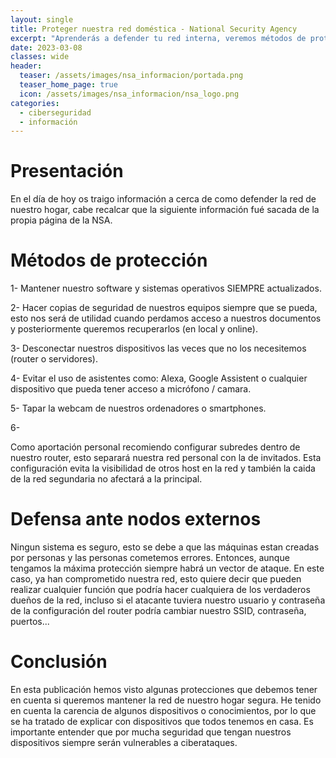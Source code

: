 ```yaml
---
layout: single
title: Proteger nuestra red doméstica - National Security Agency
excerpt: "Aprenderás a defender tu red interna, veremos métodos de protección y que se debe hacer una vez han comprometido nuestra seguridad."
date: 2023-03-08
classes: wide
header:
  teaser: /assets/images/nsa_informacion/portada.png
  teaser_home_page: true
  icon: /assets/images/nsa_informacion/nsa_logo.png
categories:
  - ciberseguridad
  - información
---
```


# Presentación

En el día de hoy os traigo información a cerca de como defender la red de nuestro hogar, cabe recalcar que la siguiente información fué sacada de la propia página de la NSA.

# Métodos de protección

1- Mantener nuestro software y sistemas operativos SIEMPRE actualizados.

2- Hacer copias de seguridad de nuestros equipos siempre que se pueda, esto nos será de utilidad cuando perdamos acceso a nuestros documentos y posteriormente queremos recuperarlos (en local y online).

3- Desconectar nuestros dispositivos las veces que no los necesitemos (router o servidores).

4- Evitar el uso de asistentes como: Alexa, Google Assistent o cualquier dispositivo que pueda tener acceso a micrófono / camara.

5- Tapar la webcam de nuestros ordenadores o smartphones.

6- 

Como aportación personal recomiendo configurar subredes dentro de nuestro router, esto separará nuestra red personal con la de invitados. Esta configuración evita la visibilidad de otros host en la red y también la caida de la red segundaria no afectará a la principal.

# Defensa ante nodos externos

Ningun sistema es seguro, esto se debe a que las máquinas estan creadas por personas y las personas cometemos errores. Entonces, aunque tengamos la máxima protección siempre habrá un vector de ataque. En este caso, ya han comprometido nuestra red, esto quiere decir que pueden realizar cualquier función que podría hacer cualquiera de los verdaderos dueños de la red, incluso si el atacante tuviera nuestro usuario y contraseña de la configuración del router podría cambiar nuestro SSID, contraseña, puertos...

# Conclusión

En esta publicación hemos visto algunas protecciones que debemos tener en cuenta si queremos mantener la red de nuestro hogar segura. He tenido en cuenta la carencia de algunos dispositivos o conocimientos, por lo que se ha tratado de explicar con dispositivos que todos tenemos en casa. Es importante entender que por mucha seguridad que tengan nuestros dispositivos siempre serán vulnerables a ciberataques.
